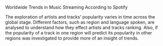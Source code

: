 Worldwide Trends in Music Streaming According to Spotify

The exploration of artists and tracks’ popularity varies in time across the global stage. Different factors, such as region and language spoken, are analysed to understand how  they effect artists and tracks ranking. Also, if the popularity of a track in one region will predict its popularity in other regions was investigated to provide more of an insight of trends. 

